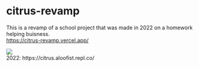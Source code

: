 # citrus-revamp
This is a revamp of a school project that was made in 2022 on a homework helping buisness.
<br>
https://citrus-revamp.vercel.app/

<img src="https://i.imgur.com/jxquZq3.jpeg">
<br>
2022: https://citrus.aloofist.repl.co/
